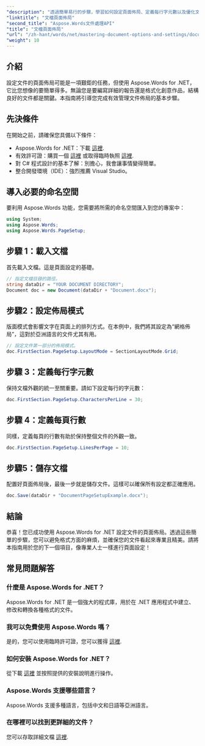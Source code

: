 ```yaml
---
"description": "透過簡單易行的步驟，學習如何設定頁面佈局、定義每行字元數以及優化文件外觀。適合任何級別的開發人員。"
"linktitle": "文檔頁面佈局"
"second_title": "Aspose.Words文件處理API"
"title": "文檔頁面佈局"
"url": "/zh-hant/words/net/mastering-document-options-and-settings/document-page-layout/"
"weight": 10
---
```


## 介紹

設定文件的頁面佈局可能是一項艱鉅的任務，但使用 Aspose.Words for .NET，它比您想像的要簡單得多。無論您是要編寫詳細的報告還是格式化創意作品，結構良好的文件都是關鍵。本指南將引導您完成有效管理文件佈局的基本步驟。

## 先決條件

在開始之前，請確保您具備以下條件：

- Aspose.Words for .NET：下載 [這裡](https://releases。aspose.com/words/net/).
- 有效許可證：購買一個 [這裡](https://purchase.aspose.com/buy) 或取得臨時執照 [這裡](https://purchase。aspose.com/temporary-license/).
- 對 C# 程式設計的基本了解：別擔心，我會讓事情變得簡單。
- 整合開發環境（IDE）：強烈推薦 Visual Studio。

## 導入必要的命名空間

要利用 Aspose.Words 功能，您需要將所需的命名空間匯入到您的專案中：

```csharp
using System;
using Aspose.Words;
using Aspose.Words.PageSetup;
```

## 步驟 1：載入文檔

首先載入文檔。這是頁面設定的基礎。

```csharp
// 指定文檔目錄的路徑。
string dataDir = "YOUR DOCUMENT DIRECTORY";
Document doc = new Document(dataDir + "Document.docx");
```

## 步驟2：設定佈局模式

版面模式會影響文字在頁面上的排列方式。在本例中，我們將其設定為“網格佈局”，這對於亞洲語言的文件尤其有用。

```csharp
// 設定文件第一部分的佈局模式。
doc.FirstSection.PageSetup.LayoutMode = SectionLayoutMode.Grid;
```

## 步驟 3：定義每行字元數

保持文檔外觀的統一至關重要。請如下設定每行的字元數：

```csharp
doc.FirstSection.PageSetup.CharactersPerLine = 30;
```

## 步驟 4：定義每頁行數

同樣，定義每頁的行數有助於保持整個文件的外觀一致。

```csharp
doc.FirstSection.PageSetup.LinesPerPage = 10;
```

## 步驟5：儲存文檔

配置好頁面佈局後，最後一步就是儲存文件。這樣可以確保所有設定都正確應用。

```csharp
doc.Save(dataDir + "DocumentPageSetupExample.docx");
```

## 結論

恭喜！您已成功使用 Aspose.Words for .NET 設定文件的頁面佈局。透過這些簡單的步驟，您可以避免格式方面的麻煩，並確保您的文件看起來專業且精美。請將本指南用於您的下一個項目，像專業人士一樣進行頁面設定！

## 常見問題解答

### 什麼是 Aspose.Words for .NET？
Aspose.Words for .NET 是一個強大的程式庫，用於在 .NET 應用程式中建立、修改和轉換各種格式的文件。

### 我可以免費使用 Aspose.Words 嗎？
是的，您可以使用臨時許可證，您可以獲得 [這裡](https://purchase。aspose.com/temporary-license/).

### 如何安裝 Aspose.Words for .NET？
從下載 [這裡](https://releases.aspose.com/words/net/) 並按照提供的安裝說明進行操作。

### Aspose.Words 支援哪些語言？
Aspose.Words 支援多種語言，包括中文和日語等亞洲語言。

### 在哪裡可以找到更詳細的文件？
您可以存取詳細文檔 [這裡](https://reference。aspose.com/words/net/).